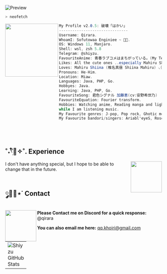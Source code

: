![Preview](https://images-wixmp-ed30a86b8c4ca887773594c2.wixmp.com/f/f149c847-2994-4c8d-bc2d-2207d2fbf1a8/dfrk2c4-8df297bb-bd9f-4f5c-8ddb-699c7d311b52.jpg/v1/fill/w_1280,h_488,q_75,strp/mahiru_shina_by_riyuri17_dfrk2c4-fullview.jpg?token=eyJ0eXAiOiJKV1QiLCJhbGciOiJIUzI1NiJ9.eyJzdWIiOiJ1cm46YXBwOjdlMGQxODg5ODIyNjQzNzNhNWYwZDQxNWVhMGQyNmUwIiwiaXNzIjoidXJuOmFwcDo3ZTBkMTg4OTgyMjY0MzczYTVmMGQ0MTVlYTBkMjZlMCIsIm9iaiI6W1t7ImhlaWdodCI6Ijw9NDg4IiwicGF0aCI6IlwvZlwvZjE0OWM4NDctMjk5NC00YzhkLWJjMmQtMjIwN2QyZmJmMWE4XC9kZnJrMmM0LThkZjI5N2JiLWJkOWYtNGY1Yy04ZGRiLTY5OWM3ZDMxMWI1Mi5qcGciLCJ3aWR0aCI6Ijw9MTI4MCJ9XV0sImF1ZCI6WyJ1cm46c2VydmljZTppbWFnZS5vcGVyYXRpb25zIl19.NqWOKGER3c4jX6jsWhx9_p1wkBpeXULVDlEzzmKFuNo)

```zsh
> neofetch
```

<img align="left" src="https://static.wikia.nocookie.net/otonari-no-tenshi/images/9/92/Mahiru_Shiina.png" width="170px"/>

```csharp
My Profile v2.0.5: 破壊「はかい」
-------------------------------
Username: Qirara.
WhoamI: Sofutowaa Enginiee ~ 🐾✨.
OS: Windows 11, Manjaro.
Shell: wsl, zsh 5.8
Telegram: @shiyzu.
FavouriteAnime: 青春ラブコメはまちがっている。(My Teen Romantic Comedy SNAFU)
Likes: All the cute ones ..especially Mahiru Shiina ໒꒰ྀི´ ˘ ` ꒱ྀིა
Loves: Mahiru Shiina (椎名真昼 Shiina Mahiru) ⸜(｡˃ ᵕ ˂ )⸝♡.
Pronouns: He-Him.
Location: Miaw.
Languages: Java, PHP, Go.
Hobbyes: Java.
Learning: Java, PHP, Go.
FavouriteSong: 君色シグナル 加藤恵(cv:安野希世乃)
FavouriteEquation: Fourier transform.
Hobbies: Watching anime, Reading manga and light novels, Coding.
while I am listening music.
My Favourite genres: J-pop, Pop rock, Ghotic metal
My Favourite bandori/singers: Ariabl'eyeS, Roselia, Eve Mujica. ✩♬ ₊˚.🎧⋆☾⋆⁺₊✧.
```

<br>
<br>

## **˚˖𓍢ִִ໋🌊✧˚. Experience**

<a href="https://github.com/qyu4x"><img align="right" width="100" src="https://media.tenor.com/s8L-UX62P0cAAAAj/vtuber-lunette.gif"></a>
I don't have anything special, but I hope to be able to change that in the future.
<br>
<br>

## **༘🫧💭⋆˙ Contact**

<a href="https://github.com/qyu4x"><img align="left" width="100" src="https://steamuserimages-a.akamaihd.net/ugc/789665850049263428/9E769CB5DEC0BF7CA60DF260B2D4E4033B32CADD/?imw=5000&imh=5000&ima=fit&impolicy=Letterbox&imcolor=%23000000&letterbox=false"></a>
**Please Contact me on Discord for a quick response:** @qirara

**You can also email me here:** qq.khoiri@gmail.com

<table border="0" cellspacing="0" cellpadding="0">
  <tr>
    <td style="width: 50;" border="0" cellspacing="0" cellpadding="0">
      <img src="https://bad-apple-github-readme.vercel.app/api?show_bg=1&username=qyu4x" alt="Shiyzu GitHub Stats" />
    </td>
    <!-- <td style="width: 50;" border="0" cellspacing="0" cellpadding="0">
      <img src="https://github-readme-stats.vercel.app/api/top-langs/?username=qyu4x&layout=compact" alt="Top Languages" />
    </td> -->
  </tr>
</table>

<br>
